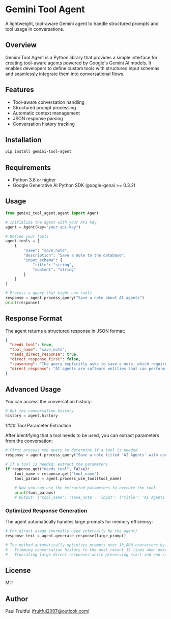 # Gemini Tool Agent

A lightweight, tool-aware Gemini agent to handle structured prompts and tool usage in conversations.

## Overview

Gemini Tool Agent is a Python library that provides a simple interface for creating tool-aware agents powered by Google's Gemini AI models. It enables developers to define custom tools with structured input schemas and seamlessly integrate them into conversational flows.

## Features

- Tool-aware conversation handling
- Structured prompt processing
- Automatic context management
- JSON response parsing
- Conversation history tracking

## Installation

```bash
pip install gemini-tool-agent
```

## Requirements

- Python 3.8 or higher
- Google Generative AI Python SDK (google-genai >= 0.3.2)

## Usage

```python
from gemini_tool_agent.agent import Agent

# Initialize the agent with your API key
agent = Agent(key="your-api-key")

# Define your tools
agent.tools = [
    {
        "name": "save_note",
        "description": "Save a note to the database",
        "input_schema": {
            "title": "string",
            "content": "string"
        }
    }
]

# Process a query that might use tools
response = agent.process_query("Save a note about AI agents")
print(response)
```

## Response Format

The agent returns a structured response in JSON format:

```json
{
  "needs_tool": true,
  "tool_name": "save_note",
  "needs_direct_response": true,
  "direct_response_first": false,
  "reasoning": "The query explicitly asks to save a note, which requires the save_note tool",
  "direct_response": "AI agents are software entities that can perform tasks autonomously..."
}
```

## Advanced Usage

You can access the conversation history:

```python
# Get the conversation history
history = agent.history
```

1### Tool Parameter Extraction

After identifying that a tool needs to be used, you can extract parameters from the conversation:

```python
# First process the query to determine if a tool is needed
response = agent.process_query("Save a note titled 'AI Agents' with content about machine learning")

# If a tool is needed, extract the parameters
if response.get("needs_tool", False):
    tool_name = response.get("tool_name")
    tool_params = agent.process_use_tool(tool_name)
    
    # Now you can use the extracted parameters to execute the tool
    print(tool_params)
    # Output: {'tool_name': 'save_note', 'input': {'title': 'AI Agents', 'content': '...'}}  
```

### Optimized Response Generation

The agent automatically handles large prompts for memory efficiency:

```python
# For direct usage (normally used internally by the agent)
response_text = agent.generate_response(large_prompt)

# The method automatically optimizes prompts over 10,000 characters by:
# - Trimming conversation history to the most recent 15 lines when needed
# - Truncating large direct responses while preserving start and end content
```

## License

MIT

## Author

Paul Fruitful (fruitful2007@outlook.com)